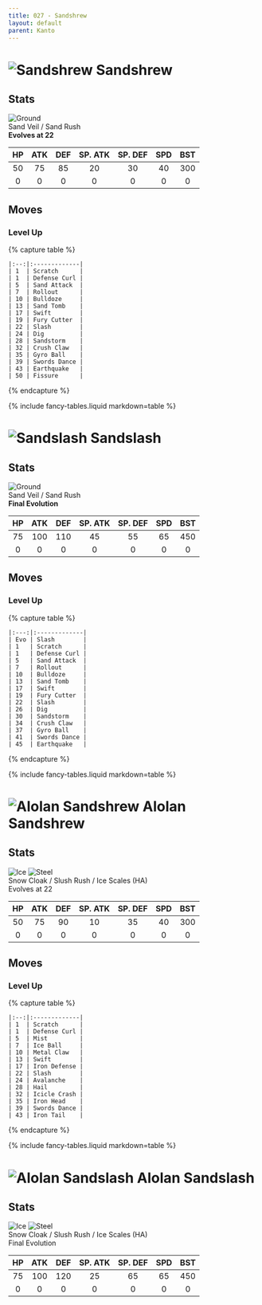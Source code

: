 ```yaml
---
title: 027 - Sandshrew
layout: default
parent: Kanto
---
```


# ![Sandshrew](https://serebii.net/pokedex-sm/icon/027.png) Sandshrew
## Stats

![Ground](https://archives.bulbagarden.net/media/upload/thumb/b/bd/GroundIC_BDSP.png/70px-GroundIC_BDSP.png)  
Sand Veil / Sand Rush  
**Evolves at 22**

| HP | ATK | DEF | SP. ATK | SP. DEF | SPD | BST |
|:--:|:---:|:---:|:-------:|:-------:|:---:|:---:|
| 50 | 75  | 85  | 20      | 30      | 40  | 300 |
| 0  | 0   | 0   | 0       | 0       | 0   | 0   |

## Moves
### Level Up

{% capture table %}
```table
|:--:|:-------------|
| 1  | Scratch      |
| 1  | Defense Curl |
| 5  | Sand Attack  |
| 7  | Rollout      |
| 10 | Bulldoze     |
| 13 | Sand Tomb    |
| 17 | Swift        |
| 19 | Fury Cutter  |
| 22 | Slash        |
| 24 | Dig          |
| 28 | Sandstorm    |
| 32 | Crush Claw   | 
| 35 | Gyro Ball    |
| 39 | Swords Dance |
| 43 | Earthquake   |
| 50 | Fissure      |
```
{% endcapture %}

<div markdown="0">{% include fancy-tables.liquid markdown=table %}</div>

# ![Sandslash](https://serebii.net/pokedex-sm/icon/028.png) Sandslash
## Stats

![Ground](https://archives.bulbagarden.net/media/upload/thumb/b/bd/GroundIC_BDSP.png/70px-GroundIC_BDSP.png)   
Sand Veil / Sand Rush  
**Final Evolution**

| HP | ATK  | DEF  | SP. ATK | SP. DEF | SPD | BST |
|:--:|:----:|:----:|:-------:|:-------:|:---:|:---:|
| 75 | 100  | 110  | 45      | 55      | 65  | 450 |
| 0  | 0    | 0    | 0       | 0       | 0   | 0   |

## Moves
### Level Up

{% capture table %}
```table
|:---:|:-------------|
| Evo | Slash        |
| 1   | Scratch      |
| 1   | Defense Curl |
| 5   | Sand Attack  |
| 7   | Rollout      |
| 10  | Bulldoze     |
| 13  | Sand Tomb    |
| 17  | Swift        |
| 19  | Fury Cutter  |
| 22  | Slash        |
| 26  | Dig          |
| 30  | Sandstorm    | 
| 34  | Crush Claw   |
| 37  | Gyro Ball    |
| 41  | Swords Dance |
| 45  | Earthquake   |
```
{% endcapture %}

<div markdown="0">{% include fancy-tables.liquid markdown=table %}</div>

# ![Alolan Sandshrew](https://serebii.net/pokedex-sm/icon/027-a.png) Alolan Sandshrew
## Stats

![Ice](https://archives.bulbagarden.net/media/upload/thumb/1/11/IceIC_BDSP.png/70px-IceIC_BDSP.png) ![Steel](https://archives.bulbagarden.net/media/upload/thumb/5/5f/SteelIC_BDSP.png/70px-SteelIC_BDSP.png)  
Snow Cloak / Slush Rush / Ice Scales (HA)  
Evolves at 22

| HP | ATK | DEF | SP. ATK | SP. DEF | SPD | BST |
|:--:|:---:|:---:|:-------:|:-------:|:---:|:---:|
| 50 | 75  | 90  | 10      | 35      | 40  | 300 |
| 0  | 0   | 0   | 0       | 0       | 0   | 0   |

## Moves
### Level Up

{% capture table %}
```table
|:--:|:-------------|
| 1  | Scratch      |
| 1  | Defense Curl |
| 5  | Mist         |
| 7  | Ice Ball     |
| 10 | Metal Claw   |
| 13 | Swift        |
| 17 | Iron Defense |
| 22 | Slash        |
| 24 | Avalanche    |
| 28 | Hail         |
| 32 | Icicle Crash |
| 35 | Iron Head    |
| 39 | Swords Dance |
| 43 | Iron Tail    |
```
{% endcapture %}

<div markdown="0">{% include fancy-tables.liquid markdown=table %}</div>

# ![Alolan Sandslash](https://serebii.net/pokedex-sm/icon/028-a.png) Alolan Sandslash
## Stats

![Ice](https://archives.bulbagarden.net/media/upload/thumb/1/11/IceIC_BDSP.png/70px-IceIC_BDSP.png) ![Steel](https://archives.bulbagarden.net/media/upload/thumb/5/5f/SteelIC_BDSP.png/70px-SteelIC_BDSP.png)  
Snow Cloak / Slush Rush / Ice Scales (HA)  
Final Evolution

| HP | ATK  | DEF  | SP. ATK | SP. DEF | SPD | BST |
|:--:|:----:|:----:|:-------:|:-------:|:---:|:---:|
| 75 | 100  | 120  | 25      | 65      | 65  | 450 |
| 0  | 0    | 0    | 0       | 0       | 0   | 0   |